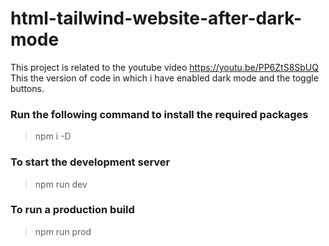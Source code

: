 # html-tailwind-website-after-dark-mode
This project is related to the youtube video https://youtu.be/PP6ZtS8SbUQ
This the version of code in which i have enabled dark mode and the toggle buttons.

### Run the following command to install the required packages
> npm i -D

### To start the development server
> npm run dev

### To run a production build
> npm run prod
